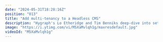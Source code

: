 ```yaml
---
date: "2024-05-31T18:28:16Z"
position: "013"
title: "Add multi-tenancy to a Headless CMS"
description: "Hygraph's Lo Etheridge and Tim Benniks deep-dive into setting up multi-tenancy inside Hygraph using the SKNCRE starter. Can two brands live in one project? Yes! Find out on the stream.\n\nAsk us any questions in the chat and join the community: https://slack.hygraph.com"
image: "https://i.ytimg.com/vi/M5XaMvlqh1g/maxresdefault.jpg"
videoId: "M5XaMvlqh1g"
---
```


